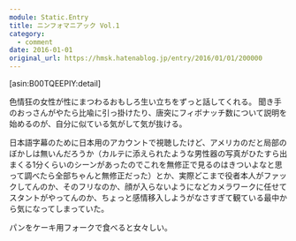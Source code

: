 ```yaml
---
module: Static.Entry
title: ニンフォマニアック Vol.1
category:
  - comment
date: 2016-01-01
original_url: https://hmsk.hatenablog.jp/entry/2016/01/01/200000
---
```


[asin:B00TQEEPIY:detail]

色情狂の女性が性にまつわるおもしろ生い立ちをずっと話してくれる。
聞き手のおっさんがやたら比喩に引っ掛けたり、唐突にフィボナッチ数について説明を始めるのが、自分に似ている気がして気が抜ける。

日本語字幕のために日本用のアカウントで視聴したけど、アメリカのだと局部のぼかしは無いんだろうか（カルテに添えられたような男性器の写真がひたすら出まくる1分くらいのシーンがあったのでこれを無修正で見るのはきついよなと思って調べたら全部ちゃんと無修正だった）とか、実際どこまで役者本人がファックしてんのか、そのフリなのか、顔が入らないようになどカメラワークに任せてスタントがやってんのか、ちょっと感情移入しようがなさすぎて観ている最中から気になってしまっていた。

パンをケーキ用フォークで食べると女々しい。
